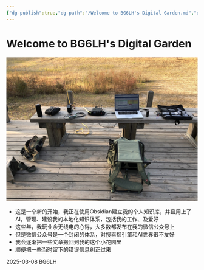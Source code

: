 ```yaml
---
{"dg-publish":true,"dg-path":"/Welcome to BG6LH's Digital Garden.md","dg-permalink":"/welcome-to-bg6lh-digital-garden/","permalink":"/welcome-to-bg6lh-digital-garden/","tags":["gardenEntry"],"noteIcon":""}
---
```



# Welcome to BG6LH's Digital Garden

![img-Welcome to BG6LH's Digital Garden.jpg|800](/img/user/assets/Welcome%20to%20BG6LH's%20Digital%20Garden/img-Welcome%20to%20BG6LH's%20Digital%20Garden.jpg)

- 这是一个新的开始，我正在使用Obsidian建立我的个人知识库，并且用上了AI，管理、建设我的本地化知识体系，包括我的工作、及爱好
- 这些年，我玩业余无线电的心得，大多数都发布在我的微信公众号上
- 但是微信公众号是一个封闭的体系，对搜索额引擎和AI世界很不友好
- 我会逐渐把一些文章搬回到我的这个小花园里
- 顺便把一些当时留下的错误信息纠正过来

2025-03-08 BG6LH

